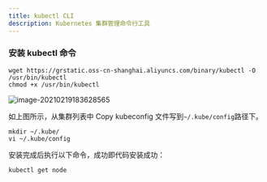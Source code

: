 ```yaml
---
title: kubectl CLI
description: Kubernetes 集群管理命令行工具
---
```


### 安装 kubectl 命令

```
wget https://grstatic.oss-cn-shanghai.aliyuncs.com/binary/kubectl -O /usr/bin/kubectl
chmod +x /usr/bin/kubectl
```

![image-20210219183628565](https://static.goodrain.com/images/5.3/kubeconfig.png)

如上图所示，从集群列表中 Copy kubeconfig 文件写到`~/.kube/config`路径下。

```
mkdir ~/.kube/
vi ~/.kube/config
```

安装完成后执行以下命令，成功即代码安装成功：

```
kubectl get node
```
